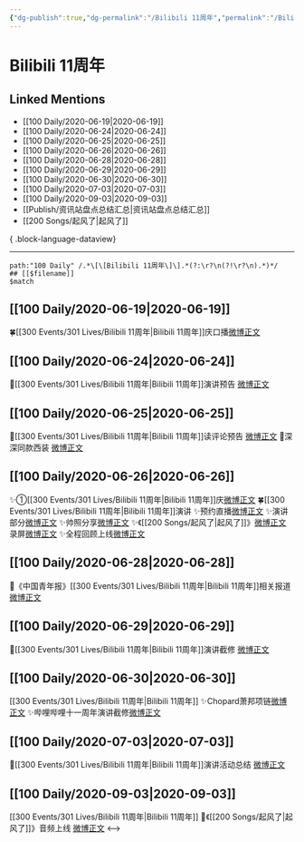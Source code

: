 ```yaml
---
{"dg-publish":true,"dg-permalink":"/Bilibili 11周年","permalink":"/Bilibili 11周年/","created":"2023-04-05T20:58:31.000+08:00","updated":"2023-04-10T16:12:40.000+08:00"}
---
```


# Bilibili 11周年

## Linked Mentions
- [[100 Daily/2020-06-19\|2020-06-19]]
- [[100 Daily/2020-06-24\|2020-06-24]]
- [[100 Daily/2020-06-25\|2020-06-25]]
- [[100 Daily/2020-06-26\|2020-06-26]]
- [[100 Daily/2020-06-28\|2020-06-28]]
- [[100 Daily/2020-06-29\|2020-06-29]]
- [[100 Daily/2020-06-30\|2020-06-30]]
- [[100 Daily/2020-07-03\|2020-07-03]]
- [[100 Daily/2020-09-03\|2020-09-03]]
- [[Publish/资讯站盘点总结汇总\|资讯站盘点总结汇总]]
- [[200 Songs/起风了\|起风了]]

{ .block-language-dataview}

---

```expander
path:"100 Daily" /.*\[\[Bilibili 11周年\]\].*(?:\r?\n(?!\r?\n).*)*/
## [[$filename]]
$match
```
## [[100 Daily/2020-06-19\|2020-06-19]]
🍀[[300 Events/301 Lives/Bilibili 11周年\|Bilibili 11周年]]庆口播[微博正文](https://m.weibo.cn/6466290670/4517683967742280)

## [[100 Daily/2020-06-24\|2020-06-24]]
🌱[[300 Events/301 Lives/Bilibili 11周年\|Bilibili 11周年]]演讲预告 [微博正文](https://m.weibo.cn/6466290670/4519464748659326)
## [[100 Daily/2020-06-25\|2020-06-25]]
🌟[[300 Events/301 Lives/Bilibili 11周年\|Bilibili 11周年]]读评论预告 [微博正文](https://m.weibo.cn/6466290670/4519661025033516)
🌟深深同款西装 [微博正文](https://m.weibo.cn/6466290670/4519725734822210)
## [[100 Daily/2020-06-26\|2020-06-26]]
✨①[[300 Events/301 Lives/Bilibili 11周年\|Bilibili 11周年]]庆[微博正文](https://m.weibo.cn/6466290670/4520067990389836)
🍀[[300 Events/301 Lives/Bilibili 11周年\|Bilibili 11周年]]演讲
✨预约直播[微博正文](https://m.weibo.cn/6466290670/4520000230530782)
✨演讲部分[微博正文](https://m.weibo.cn/6466290670/4520167785356079)
✨帅照分享[微博正文](https://m.weibo.cn/6466290670/4520216753513049)
✨《[[200 Songs/起风了\|起风了]]》[微博正文](https://m.weibo.cn/6466290670/4520177511635785) 录屏[微博正文](https://m.weibo.cn/6466290670/4520167935918322)
✨全程回顾上线[微博正文](https://m.weibo.cn/6466290670/4520176160326490)
## [[100 Daily/2020-06-28\|2020-06-28]]
🌱《中国青年报》[[300 Events/301 Lives/Bilibili 11周年\|Bilibili 11周年]]相关报道[微博正文](https://m.weibo.cn/6466290670/4520811480436877)
## [[100 Daily/2020-06-29\|2020-06-29]]
🌸[[300 Events/301 Lives/Bilibili 11周年\|Bilibili 11周年]]演讲截修 [微博正文](https://m.weibo.cn/6466290670/4521200167366286)
## [[100 Daily/2020-06-30\|2020-06-30]]
[[300 Events/301 Lives/Bilibili 11周年\|Bilibili 11周年]]
✨Chopard萧邦项链[微博正文](https://m.weibo.cn/6466290670/4521530375024356)
✨哔哩哔哩十一周年演讲截修[微博正文](https://m.weibo.cn/6466290670/4521447525333451)
## [[100 Daily/2020-07-03\|2020-07-03]]
🌟[[300 Events/301 Lives/Bilibili 11周年\|Bilibili 11周年]]演讲活动总结 [微博正文](https://m.weibo.cn/6466290670/4522621876034729)
## [[100 Daily/2020-09-03\|2020-09-03]]
[[300 Events/301 Lives/Bilibili 11周年\|Bilibili 11周年]]
💫《[[200 Songs/起风了\|起风了]]》音频上线 [微博正文](https://m.weibo.cn/6466290670/4544861300853509)
<-->
